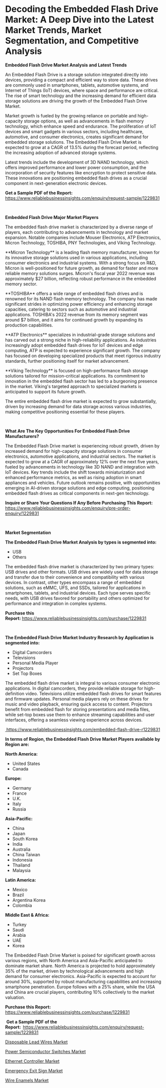 <p><h1>Decoding the Embedded Flash Drive Market: A Deep Dive into the Latest Market Trends, Market Segmentation, and Competitive Analysis</h1></p><p><strong>Embedded Flash Drive Market Analysis and Latest Trends</strong></p>
<p><p>An Embedded Flash Drive is a storage solution integrated directly into devices, providing a compact and efficient way to store data. These drives are commonly used in smartphones, tablets, automotive systems, and Internet of Things (IoT) devices, where space and performance are critical. The rise of smart technology and the increasing demand for efficient data storage solutions are driving the growth of the Embedded Flash Drive Market.</p><p>Market growth is fueled by the growing reliance on portable and high-capacity storage options, as well as advancements in flash memory technology, which enhance speed and endurance. The proliferation of IoT devices and smart gadgets in various sectors, including healthcare, automotive, and consumer electronics, creates significant demand for embedded storage solutions. The Embedded Flash Drive Market is expected to grow at a CAGR of 13.5% during the forecast period, reflecting the increasing adoption of advanced storage systems.</p><p>Latest trends include the development of 3D NAND technology, which offers improved performance and lower power consumption, and the incorporation of security features like encryption to protect sensitive data. These innovations are positioning embedded flash drives as a crucial component in next-generation electronic devices.</p></p>
<p><strong>Get a Sample PDF of the Report:&nbsp;</strong> <a href="https://www.reliablebusinessinsights.com/enquiry/request-sample/1229831?utm_campaign=60&utm_medium=2&utm_source=Github&utm_content=ia&utm_term=06042025&utm_id=embedded-flash-drive">https://www.reliablebusinessinsights.com/enquiry/request-sample/1229831</a></p>
<p>&nbsp;</p>
<p><strong>Embedded Flash Drive Major Market Players</strong></p>
<p><p>The embedded flash drive market is characterized by a diverse range of players, each contributing to advancements in technology and market expansion. Notable companies include Mouser Electronics, ATP Electronics, Micron Technology, TOSHIBA, PNY Technologies, and Viking Technology.</p><p>**Micron Technology** is a leading flash memory manufacturer, known for its innovative storage solutions used in various applications, including consumer electronics and industrial systems. With a strong focus on R&D, Micron is well-positioned for future growth, as demand for faster and more reliable memory solutions surges. Micron's fiscal year 2022 revenue was approximately $27 billion, reflecting robust performance in the embedded memory sector.</p><p>**TOSHIBA** offers a wide range of embedded flash drives and is renowned for its NAND flash memory technology. The company has made significant strides in optimizing power efficiency and enhancing storage capacities, catering to sectors such as automotive and industrial applications. TOSHIBA's 2022 revenue from its memory segment was around $7 billion, and it aims for continued growth by expanding its production capabilities.</p><p>**ATP Electronics** specializes in industrial-grade storage solutions and has carved out a strong niche in high-reliability applications. As industries increasingly adopt embedded flash drives for IoT devices and edge computing, ATP is expected to experience significant growth. The company has focused on developing specialized products that meet rigorous industry standards, further positioning itself for market advancement.</p><p>**Viking Technology** is focused on high-performance flash storage solutions tailored for mission-critical applications. Its commitment to innovation in the embedded flash sector has led to a burgeoning presence in the market. Viking's targeted approach to specialized markets is anticipated to support its future growth.</p><p>The entire embedded flash drive market is expected to grow substantially, driven by increasing demand for data storage across various industries, making competitive positioning essential for these players.</p></p>
<p>&nbsp;</p>
<p><strong>What Are The Key Opportunities For Embedded Flash Drive Manufacturers?</strong></p>
<p><p>The Embedded Flash Drive market is experiencing robust growth, driven by increased demand for high-capacity storage solutions in consumer electronics, automotive applications, and industrial sectors. The market is expected to grow at a CAGR of approximately 12% over the next five years, fueled by advancements in technology like 3D NAND and integration with IoT devices. Key trends include the shift towards miniaturization and enhanced performance metrics, as well as rising adoption in smart appliances and vehicles. Future outlook remains positive, with opportunities emerging in AI-driven storage solutions and edge computing, positioning embedded flash drives as critical components in next-gen technology.</p></p>
<p><strong>Inquire or Share Your Questions If Any Before Purchasing This Report:</strong> <a href="https://www.reliablebusinessinsights.com/enquiry/pre-order-enquiry/1229831?utm_campaign=60&utm_medium=2&utm_source=Github&utm_content=ia&utm_term=06042025&utm_id=embedded-flash-drive">https://www.reliablebusinessinsights.com/enquiry/pre-order-enquiry/1229831</a></p>
<p>&nbsp;</p>
<p><strong>Market Segmentation</strong></p>
<p><strong>The Embedded Flash Drive Market Analysis by types is segmented into:</strong></p>
<p><ul><li>USB</li><li>Others</li></ul></p>
<p><p>The embedded flash drive market is characterized by two primary types: USB drives and other formats. USB drives are widely used for data storage and transfer due to their convenience and compatibility with various devices. In contrast, other types encompass a range of embedded solutions, such as eMMC, UFS, and SSDs, tailored for applications in smartphones, tablets, and industrial devices. Each type serves specific needs, with USB drives favored for portability and others optimized for performance and integration in complex systems.</p></p>
<p><strong>Purchase this Report:&nbsp;</strong><a href="https://www.reliablebusinessinsights.com/purchase/1229831?utm_campaign=60&utm_medium=2&utm_source=Github&utm_content=ia&utm_term=06042025&utm_id=embedded-flash-drive">https://www.reliablebusinessinsights.com/purchase/1229831</a></p>
<p>&nbsp;</p>
<p><strong>The Embedded Flash Drive Market Industry Research by Application is segmented into:</strong></p>
<p><ul><li>Digital Camcorders</li><li>Televisions</li><li>Personal Media Player</li><li>Projectors</li><li>Set Top Boxes</li></ul></p>
<p><p>The embedded flash drive market is integral to various consumer electronic applications. In digital camcorders, they provide reliable storage for high-definition video. Televisions utilize embedded flash drives for smart features and firmware updates. Personal media players rely on these drives for music and video playback, ensuring quick access to content. Projectors benefit from embedded flash for storing presentations and media files, while set-top boxes use them to enhance streaming capabilities and user interfaces, offering a seamless viewing experience across devices.</p></p>
<p><a href="https://www.reliablebusinessinsights.com/embedded-flash-drive-r1229831?utm_campaign=60&utm_medium=2&utm_source=Github&utm_content=ia&utm_term=06042025&utm_id=embedded-flash-drive">&nbsp;https://www.reliablebusinessinsights.com/embedded-flash-drive-r1229831</a></p>
<p><strong>In terms of Region, the Embedded Flash Drive Market Players available by Region are:</strong></p>
<p>
    <p> <strong> North America: </strong>
        <ul>
            <li>United States</li>
            <li>Canada</li>
        </ul>
        </p> 
    <p> <strong> Europe: </strong>
        <ul>
            <li>Germany</li>
            <li>France</li>
            <li>U.K.</li>
            <li>Italy</li>
            <li>Russia</li>
        </ul>
        </p> 
    <p> <strong> Asia-Pacific: </strong>
        <ul>
            <li>China</li>
            <li>Japan</li>
            <li>South Korea</li>
            <li>India</li>
            <li>Australia</li>
            <li>China Taiwan</li>
            <li>Indonesia</li>
            <li>Thailand</li>
            <li>Malaysia</li>
        </ul>
        </p> 
    <p> <strong> Latin America: </strong>
        <ul>
            <li>Mexico</li>
            <li>Brazil</li>
            <li>Argentina Korea</li>
            <li>Colombia</li>
        </ul>
        </p> 
    <p> <strong> Middle East & Africa: </strong>
        <ul>
            <li>Turkey</li>
            <li>Saudi</li>
            <li>Arabia</li>
            <li>UAE</li>
            <li>Korea</li>
        </ul>
    </p>
    </p>
<p><p>The Embedded Flash Drive Market is poised for significant growth across various regions, with North America and Asia-Pacific anticipated to dominate market share. North America is projected to hold approximately 35% of the market, driven by technological advancements and high demand for consumer electronics. Asia-Pacific is expected to account for around 30%, supported by robust manufacturing capabilities and increasing smartphone penetration. Europe follows with a 25% share, while the USA and China are crucial players, contributing 10% collectively to the market valuation.</p></p>
<p><strong>Purchase this Report: </strong><a href="https://www.reliablebusinessinsights.com/purchase/1229831?utm_campaign=60&utm_medium=2&utm_source=Github&utm_content=ia&utm_term=06042025&utm_id=embedded-flash-drive">https://www.reliablebusinessinsights.com/purchase/1229831</a></p>
<p>&nbsp;<strong>Get a Sample PDF of the Report:&nbsp;&nbsp;</strong><a href="https://www.reliablebusinessinsights.com/enquiry/request-sample/1229831?utm_campaign=60&utm_medium=2&utm_source=Github&utm_content=ia&utm_term=06042025&utm_id=embedded-flash-drive">https://www.reliablebusinessinsights.com/enquiry/request-sample/1229831</a></p>
<p><strong></strong></p>
<p><p><a href="https://github.com/alrogikrosa/Market-Research-Report-List-1/blob/main/disposable-lead-wires-market.md?utm_campaign=60&utm_medium=2&utm_source=Github&utm_content=ia&utm_term=06042025&utm_id=embedded-flash-drive">Disposable Lead Wires Market</a></p><p><a href="https://github.com/puhakhommabh/Market-Research-Report-List-1/blob/main/power-semiconductor-switches-market.md?utm_campaign=60&utm_medium=2&utm_source=Github&utm_content=ia&utm_term=06042025&utm_id=embedded-flash-drive">Power Semiconductor Switches Market</a></p><p><a href="https://github.com/borknyberg/Market-Research-Report-List-1/blob/main/ethernet-controller-market.md?utm_campaign=60&utm_medium=2&utm_source=Github&utm_content=ia&utm_term=06042025&utm_id=embedded-flash-drive">Ethernet Controller Market</a></p><p><a href="https://github.com/coricnzati/Market-Research-Report-List-1/blob/main/emergency-exit-sign-market.md?utm_campaign=60&utm_medium=2&utm_source=Github&utm_content=ia&utm_term=06042025&utm_id=embedded-flash-drive">Emergency Exit Sign Market</a></p><p><a href="https://github.com/mynaoanes/Market-Research-Report-List-1/blob/main/wire-enamels-market.md?utm_campaign=60&utm_medium=2&utm_source=Github&utm_content=ia&utm_term=06042025&utm_id=embedded-flash-drive">Wire Enamels Market</a></p></p>